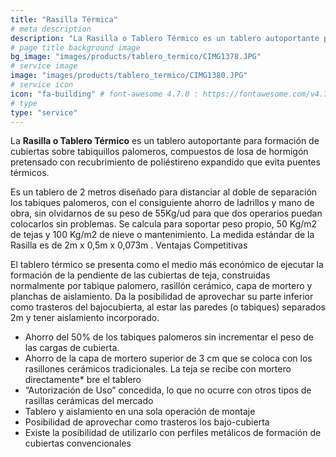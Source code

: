 ```yaml
---
title: "Rasilla Térmica"
# meta description
description: "La Rasilla o Tablero Térmico es un tablero autoportante para formación de cubiertas sobre tabiquillos palomeros, compuestos de losa de hormigón pretensado con recubrimiento de poliéstireno expandido que evita puentes térmicos."
# page title background image
bg_image: "images/products/tablero_termico/CIMG1378.JPG"
# service image
image: "images/products/tablero_termico/CIMG1380.JPG"
# service icon
icon: "fa-building" # font-awesome 4.7.0 : https://fontawesome.com/v4.7.0/icons/
# type
type: "service"
---
```


La **Rasilla o Tablero Térmico** es un tablero autoportante para formación de cubiertas sobre tabiquillos palomeros, compuestos de losa de hormigón pretensado con recubrimiento de poliéstireno expandido que evita puentes térmicos.

Es un tablero de 2 metros diseñado para distanciar al doble de separación los tabiques palomeros, con el consiguiente ahorro de ladrillos y mano de obra, sin olvidarnos de su peso de 55Kg/ud para que dos operarios puedan colocarlos sin problemas. Se calcula para soportar peso propio, 50 Kg/m2 de tejas y 100 Kg/m2 de nieve o mantenimiento. La medida estándar de la Rasilla es de 2m x 0,5m x 0,073m . Ventajas Competitivas

El tablero térmico se presenta como el medio más económico de ejecutar la formación de la pendiente de las cubiertas de teja, construidas normalmente por tabique palomero, rasillón cerámico, capa de mortero y planchas de aislamiento. Da la posibilidad de aprovechar su parte inferior como trasteros del bajocubierta, al estar las paredes (o tabiques) separados 2m y tener aislamiento incorporado.

* Ahorro del 50% de los tabiques palomeros sin incrementar el peso de las cargas de cubierta.
* Ahorro de la capa de mortero superior de 3 cm que se coloca con los rasillones cerámicos tradicionales. La teja se recibe con mortero directamente* bre el tablero
* “Autorización de Uso” concedida, lo que no ocurre con otros tipos de rasillas cerámicas del mercado
* Tablero y aislamiento en una sola operación de montaje
* Posibilidad de aprovechar como trasteros los bajo-cubierta
* Existe la posibilidad de utilizarlo con perfiles metálicos de formación de cubiertas convencionales
